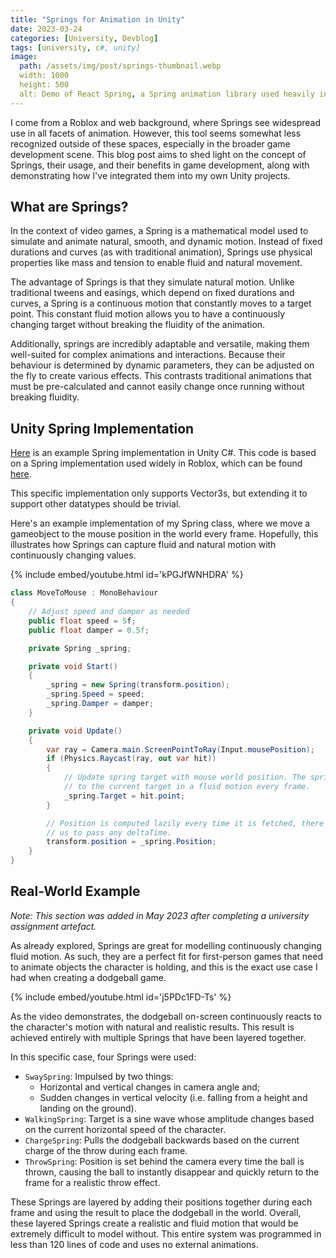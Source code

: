 ```yaml
---
title: "Springs for Animation in Unity"
date: 2023-03-24
categories: [University, Devblog]
tags: [university, c#, unity]
image:
  path: /assets/img/post/springs-thumbnail.webp
  width: 1000
  height: 500
  alt: Demo of React Spring, a Spring animation library used heavily in the web development world.
---
```


I come from a Roblox and web background, where Springs see widespread use in all facets of animation. However, this tool seems somewhat less recognized outside of these spaces, especially in the broader game development scene. This blog post aims to shed light on the concept of Springs, their usage, and their benefits in game development, along with demonstrating how I've integrated them into my own Unity projects.

## What are Springs?

In the context of video games, a Spring is a mathematical model used to simulate and animate natural, smooth, and dynamic motion. Instead of fixed durations and curves (as with traditional animation), Springs use physical properties like mass and tension to enable fluid and natural movement.

The advantage of Springs is that they simulate natural motion. Unlike traditional tweens and easings, which depend on fixed durations and curves, a Spring is a continuous motion that constantly moves to a target point. This constant fluid motion allows you to have a continuously changing target without breaking the fluidity of the animation.

Additionally, springs are incredibly adaptable and versatile, making them well-suited for complex animations and interactions. Because their behaviour is determined by dynamic parameters, they can be adjusted on the fly to create various effects. This contrasts traditional animations that must be pre-calculated and cannot easily change once running without breaking fluidity.

## Unity Spring Implementation

[Here](https://gist.github.com/grilme99/6742672cbb3547d99cccee026af4588d) is an example Spring implementation in Unity C#. This code is based on a Spring implementation used widely in Roblox, which can be found [here](https://github.com/Quenty/NevermoreEngine/blob/2ad8cea7dd3ad79a39afd7d7b785b489b90553fd/src/spring/src/Shared/Spring.lua).

This specific implementation only supports Vector3s, but extending it to support other datatypes should be trivial.

Here's an example implementation of my Spring class, where we move a gameobject to the mouse position in the world every frame. Hopefully, this illustrates how Springs can capture fluid and natural motion with continuously changing values.

{% include embed/youtube.html id='kPGJfWNHDRA' %}

```c#
class MoveToMouse : MonoBehaviour
{
    // Adjust speed and damper as needed
    public float speed = 5f;
    public float damper = 0.5f;

    private Spring _spring;

    private void Start()
    {
        _spring = new Spring(transform.position);
        _spring.Speed = speed;
        _spring.Damper = damper;
    }

    private void Update()
    {
        var ray = Camera.main.ScreenPointToRay(Input.mousePosition);
        if (Physics.Raycast(ray, out var hit))
        {
            // Update spring target with mouse world position. The spring will move
            // to the current target in a fluid motion every frame.
            _spring.Target = hit.point;
        }

        // Position is computed lazily every time it is fetched, there is no need for
        // us to pass any deltaTime.
        transform.position = _spring.Position;
    }
}
```

## Real-World Example

*Note: This section was added in May 2023 after completing a university assignment artefact.*

As already explored, Springs are great for modelling continuously changing fluid motion. As such, they are a perfect fit for first-person games that need to animate objects the character is holding, and this is the exact use case I had when creating a dodgeball game.

{% include embed/youtube.html id='j5PDc1FD-Ts' %}

As the video demonstrates, the dodgeball on-screen continuously reacts to the character's motion with natural and realistic results. This result is achieved entirely with multiple Springs that have been layered together.

In this specific case, four Springs were used:

- `SwaySpring`: Impulsed by two things:
  - Horizontal and vertical changes in camera angle and;
  - Sudden changes in vertical velocity (i.e. falling from a height and landing on the ground).
- `WalkingSpring`: Target is a sine wave whose amplitude changes based on the current horizontal speed of the character.
- `ChargeSpring`: Pulls the dodgeball backwards based on the current charge of the throw during each frame.
- `ThrowSpring`: Position is set behind the camera every time the ball is thrown, causing the ball to instantly disappear and quickly return to the frame for a realistic throw effect.

These Springs are layered by adding their positions together during each frame and using the result to place the dodgeball in the world. Overall, these layered Springs create a realistic and fluid motion that would be extremely difficult to model without. This entire system was programmed in less than 120 lines of code and uses no external animations.
